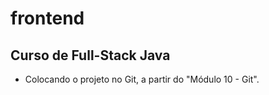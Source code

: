 # frontend
## Curso de Full-Stack Java

 - Colocando o projeto no Git, a partir do "Módulo 10 - Git".
